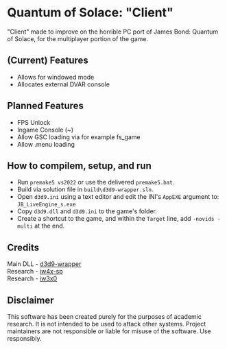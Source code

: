 # Quantum of Solace: "Client"
"Client" made to improve on the horrible PC port of James Bond: Quantum of Solace, for the multiplayer portion of the game.

## (Current) Features
- Allows for windowed mode
- Allocates external DVAR console

## Planned Features
- FPS Unlock
- Ingame Console (~)
- Allow GSC loading via for example fs_game
- Allow .menu loading

## How to compilem, setup, and run

- Run `premake5 vs2022` or use the delivered `premake5.bat`.
- Build via solution file in `build\d3d9-wrapper.sln`.
- Open `d3d9.ini` using a text editor and edit the INI's ``AppEXE`` argument to: ``JB_LiveEngine_s.exe``
- Copy `d3d9.dll` and `d3d9.ini` to the game's folder.
- Create a shortcut to the game, and within the ``Target`` line, add ``-novids -multi`` at the end.

## Credits
Main DLL - [d3d9-wrapper](https://github.com/ThirteenAG/d3d9-wrapper)</br>
Research - [iw4x-sp](https://github.com/XLabsProject/iw4x-sp)</br>
Research - [iw3x0](https://github.com/xoxor4d/iw3xo-dev)</br>


## Disclaimer

This software has been created purely for the purposes of academic research. It is not intended to be used to attack other systems. Project maintainers are not responsible or liable for misuse of the software. Use responsibly.
